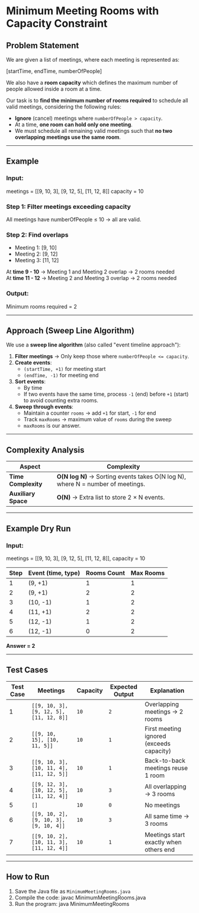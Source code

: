 # Minimum Meeting Rooms with Capacity Constraint

## Problem Statement

We are given a list of meetings, where each meeting is represented as:

[startTime, endTime, numberOfPeople]


We also have a **room capacity** which defines the maximum number of people allowed inside a room at a time.  

Our task is to **find the minimum number of rooms required** to schedule all valid meetings, considering the following rules:

- **Ignore** (cancel) meetings where `numberOfPeople > capacity`.
- At a time, **one room can hold only one meeting**.
- We must schedule all remaining valid meetings such that **no two overlapping meetings use the same room**.

---

## Example

### Input:
meetings = [[9, 10, 3], [9, 12, 5], [11, 12, 8]]
capacity = 10


### Step 1: Filter meetings exceeding capacity  
All meetings have numberOfPeople ≤ 10 → all are valid.

### Step 2: Find overlaps
- Meeting 1: [9, 10]
- Meeting 2: [9, 12]
- Meeting 3: [11, 12]

At **time 9 - 10** → Meeting 1 and Meeting 2 overlap → 2 rooms needed  
At **time 11 - 12** → Meeting 2 and Meeting 3 overlap → 2 rooms needed  

### Output:
Minimum rooms required = 2


---

## Approach (Sweep Line Algorithm)

We use a **sweep line algorithm** (also called "event timeline approach"):

1. **Filter meetings** → Only keep those where `numberOfPeople <= capacity`.
2. **Create events**:
   - `(startTime, +1)` for meeting start  
   - `(endTime, -1)` for meeting end
3. **Sort events**:
   - By time  
   - If two events have the same time, process `-1` (end) before `+1` (start) to avoid counting extra rooms.
4. **Sweep through events**:
   - Maintain a counter `rooms` → add `+1` for start, `-1` for end  
   - Track `maxRooms` → maximum value of `rooms` during the sweep  
   - `maxRooms` is our answer.

---

## Complexity Analysis

| Aspect              | Complexity |
|--------------------|-----------|
| **Time Complexity** | **O(N log N)** → Sorting events takes O(N log N), where N = number of meetings. |
| **Auxiliary Space** | **O(N)** → Extra list to store 2 × N events. |

---

## Example Dry Run

### Input:
meetings = [[9, 10, 3], [9, 12, 5], [11, 12, 8]], capacity = 10


| Step | Event (time, type) | Rooms Count | Max Rooms |
|------|-------------------|-------------|-----------|
| 1    | (9, +1)           | 1           | 1 |
| 2    | (9, +1)           | 2           | 2 |
| 3    | (10, -1)          | 1           | 2 |
| 4    | (11, +1)          | 2           | 2 |
| 5    | (12, -1)          | 1           | 2 |
| 6    | (12, -1)          | 0           | 2 |

**Answer = 2**

---

## Test Cases

| Test Case | Meetings | Capacity | Expected Output | Explanation |
|----------|----------|---------|----------------|-------------|
| 1 | `[[9, 10, 3], [9, 12, 5], [11, 12, 8]]` | `10` | `2` | Overlapping meetings → 2 rooms |
| 2 | `[[9, 10, 15], [10, 11, 5]]` | `10` | `1` | First meeting ignored (exceeds capacity) |
| 3 | `[[9, 10, 3], [10, 11, 4], [11, 12, 5]]` | `10` | `1` | Back-to-back meetings reuse 1 room |
| 4 | `[[9, 12, 3], [10, 12, 5], [11, 12, 4]]` | `10` | `3` | All overlapping → 3 rooms |
| 5 | `[]` | `10` | `0` | No meetings |
| 6 | `[[9, 10, 2], [9, 10, 3], [9, 10, 4]]` | `10` | `3` | All same time → 3 rooms |
| 7 | `[[9, 10, 2], [10, 11, 3], [11, 12, 4]]` | `10` | `1` | Meetings start exactly when others end |

---

## How to Run

1. Save the Java file as `MinimumMeetingRooms.java`
2. Compile the code:
   javac MinimumMeetingRooms.java
3. Run the program:
   java MinimumMeetingRooms
